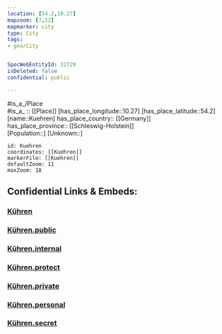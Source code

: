 ```yaml
---
location: [54.2,10.27] 
mapzoom: [7,12] 
mapmarker: city 
type: City
tags:
- geo/City


SpocWebEntityId: 31729
isDeleted: false
confidential: public

---
```

#is_a_/Place  
#is_a_ :: [[Place]] 
[has_place_longitude::10.27] 
[has_place_latitude::54.2] 
[name::Kuehren] 
has_place_country:: [[Germany]]  
has_place_province:: [[Schleswig-Holstein]]  
[Population::] 
[Unknown::] 


```leaflet
id: Kuehren
coordinates: [[Kuehren]] 
markerFile: [[Kuehren]] 
defaultZoom: 11 
maxZoom: 18
```


## Confidential Links & Embeds: 

### [Kühren](/_Standards/Earth/Continent/Europe/Europe~Central/Germany/Germany~West/Schleswig-Holstein/counties~SH/Plön/cities~Plön/Preetz-Land/boroughs~Preetz-Land/Kühren.md) 

### [Kühren.public](/_public/Earth/Continent/Europe/Europe~Central/Germany/Germany~West/Schleswig-Holstein/counties~SH/Plön/cities~Plön/Preetz-Land/boroughs~Preetz-Land/Kühren.public.md) 

### [Kühren.internal](/_internal/Earth/Continent/Europe/Europe~Central/Germany/Germany~West/Schleswig-Holstein/counties~SH/Plön/cities~Plön/Preetz-Land/boroughs~Preetz-Land/Kühren.internal.md) 

### [Kühren.protect](/_protect/Earth/Continent/Europe/Europe~Central/Germany/Germany~West/Schleswig-Holstein/counties~SH/Plön/cities~Plön/Preetz-Land/boroughs~Preetz-Land/Kühren.protect.md) 

### [Kühren.private](/_private/Earth/Continent/Europe/Europe~Central/Germany/Germany~West/Schleswig-Holstein/counties~SH/Plön/cities~Plön/Preetz-Land/boroughs~Preetz-Land/Kühren.private.md) 

### [Kühren.personal](/_personal/Earth/Continent/Europe/Europe~Central/Germany/Germany~West/Schleswig-Holstein/counties~SH/Plön/cities~Plön/Preetz-Land/boroughs~Preetz-Land/Kühren.personal.md) 

### [Kühren.secret](/_secret/Earth/Continent/Europe/Europe~Central/Germany/Germany~West/Schleswig-Holstein/counties~SH/Plön/cities~Plön/Preetz-Land/boroughs~Preetz-Land/Kühren.secret.md)

